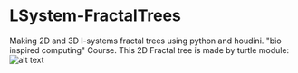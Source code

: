 # LSystem-FractalTrees
Making 2D and 3D l-systems fractal trees using python and houdini. "bio inspired computing" Course.
This 2D Fractal tree is made by turtle module:
![alt text](https://raw.githubusercontent.com/sedaliSedalian/LSystem-FractalTrees/master/tree2d.png)
